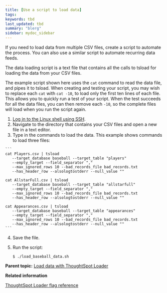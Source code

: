 ```yaml
---
title: [Use a script to load data]
tags: 
keywords: tbd
last_updated: tbd
summary: "blerg"
sidebar: mydoc_sidebar
---
```

If you need to load data from multiple CSV files, create a script to automate the process. You can also use a similar script to automate recurring data feeds.

The data loading script is a text file that contains all the calls to tsload for loading the data from your CSV files.

The example script shown here uses the `cat` command to read the data file, and pipes it to tsload. When creating and testing your script, you may wish to replace each `cat` with `cat -10`, to load only the first ten lines of each file. This allows you to quickly run a test of your script. When the test succeeds for all the data files, you can then remove each `-10`, so the complete files will load when you run the script again.

1.   [Log in to the Linux shell using SSH](../setup/login_console.html#).
2.   Navigate to the directory that contains your CSV files and open a new file in a text editor.
3.   Type in the commands to load the data. This example shows commands to load three files:

    ```
    cat Players.csv | tsload
       --target_database baseball --target_table "players"
       --empty_target --field_separator ","
       --max_ignored_rows 10 --bad_records_file bad_records.txt
       --has_header_row --alsologtostderr --null_value ""

    cat AllstarFull.csv | tsload
       --target_database baseball --target_table "allstarfull"
       --empty_target --field_separator ","
       --max_ignored_rows 10 --bad_records_file bad_records.txt
       --has_header_row --alsologtostderr --null_value ""

    cat Appearances.csv | tsload
       --target_database baseball --target_table "appearances"
       --empty_target --field_separator ","
       --max_ignored_rows 10 --bad_records_file bad_records.txt
       --has_header_row --alsologtostderr --null_value ""
    ```

4.   Save the file.
5. Run the script:

    ```
    $ ./load_baseball_data.sh
    ```


**Parent topic:** [Load data with ThoughtSpot Loader](../../admin/loading/load_with_data_importer.html)

**Related information**  


[ThoughtSpot Loader flag reference](../reference/data_importer_ref.html#)
